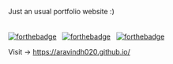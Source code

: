  Just an usual portfolio website :)
<br> 
<br>
<br>
  [![forthebadge](https://forthebadge.com/images/badges/uses-html.svg)](https://forthebadge.com) &nbsp;
       [![forthebadge](https://forthebadge.com/images/badges/uses-css.svg)](https://forthebadge.com) &nbsp;
        [![forthebadge](https://forthebadge.com/images/badges/uses-js.svg)](https://forthebadge.com)
          
Visit ->  https://aravindh020.github.io/

